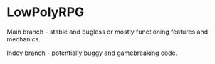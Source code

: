# LowPolyRPG
 
Main branch - stable and bugless or mostly functioning features and mechanics.

Indev branch - potentially buggy and gamebreaking code.
